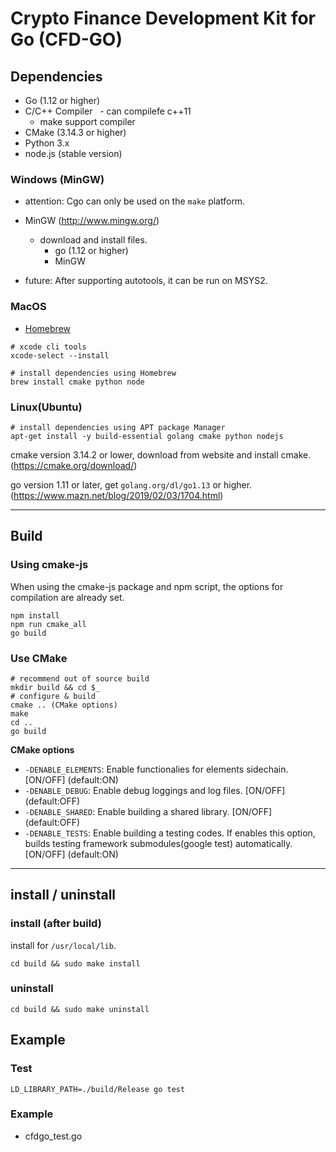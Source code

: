 # Crypto Finance Development Kit for Go (CFD-GO)

<!-- TODO: Write Summary and Overview

## Overview

-->

## Dependencies

- Go (1.12 or higher)
- C/C++ Compiler
  - can compilefe c++11
  - make support compiler
- CMake (3.14.3 or higher)
- Python 3.x
- node.js (stable version)

### Windows (MinGW)

- attention: Cgo can only be used on the `make` platform.

- MinGW (http://www.mingw.org/)
  - download and install files.
    - go (1.12 or higher)
    - MinGW

- future: After supporting autotools, it can be run on MSYS2.

### MacOS

- [Homebrew](https://brew.sh/)

```Shell
# xcode cli tools
xcode-select --install

# install dependencies using Homebrew
brew install cmake python node
```

### Linux(Ubuntu)

```Shell
# install dependencies using APT package Manager
apt-get install -y build-essential golang cmake python nodejs
```

cmake version 3.14.2 or lower, download from website and install cmake.
(https://cmake.org/download/)

go version 1.11 or later, get `golang.org/dl/go1.13` or higher.
(https://www.mazn.net/blog/2019/02/03/1704.html)

---

## Build

### Using cmake-js

When using the cmake-js package and npm script, the options for compilation are already set.

```Shell
npm install
npm run cmake_all
go build
```

### Use CMake

```Shell
# recommend out of source build
mkdir build && cd $_
# configure & build
cmake .. (CMake options)
make
cd ..
go build
```

**CMake options**

- `-DENABLE_ELEMENTS`: Enable functionalies for elements sidechain. [ON/OFF] (default:ON)
- `-DENABLE_DEBUG`: Enable debug loggings and log files. [ON/OFF] (default:OFF)
- `-DENABLE_SHARED`: Enable building a shared library. [ON/OFF] (default:OFF)
- `-DENABLE_TESTS`: Enable building a testing codes. If enables this option, builds testing framework submodules(google test) automatically. [ON/OFF] (default:ON)

---

## install / uninstall

### install (after build)

install for `/usr/local/lib`.

```Shell
cd build && sudo make install
```

### uninstall
```Shell
cd build && sudo make uninstall
```

## Example

### Test

```Shell
LD_LIBRARY_PATH=./build/Release go test
```

### Example

- cfdgo_test.go
